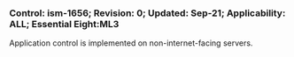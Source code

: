 ### Control: ism-1656; Revision: 0; Updated: Sep-21; Applicability: ALL; Essential Eight:ML3
<p>Application control is implemented on non-internet-facing servers.</p>